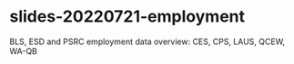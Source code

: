 # slides-20220721-employment
BLS, ESD and PSRC employment data overview: CES, CPS, LAUS, QCEW, WA-QB
